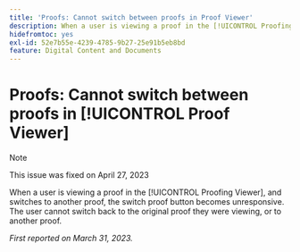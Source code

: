 ```yaml
---
title: 'Proofs: Cannot switch between proofs in Proof Viewer'
description: When a user is viewing a proof in the [!UICONTROL Proofing Viewer], and switches to another version, the version dropdown becomes disables, and the user cannot switch back to the original version they were viewing, or to another version of the proof.
hidefromtoc: yes
exl-id: 52e7b55e-4239-4785-9b27-25e91b5eb8bd
feature: Digital Content and Documents
---
```

# Proofs: Cannot switch between proofs in [!UICONTROL Proof Viewer]

>[!NOTE]
>
>This issue was fixed on April 27, 2023

When a user is viewing a proof in the [!UICONTROL Proofing Viewer], and switches to another proof, the switch proof button becomes unresponsive. The user cannot switch back to the original proof they were viewing, or to another proof.

_First reported on March 31, 2023._
